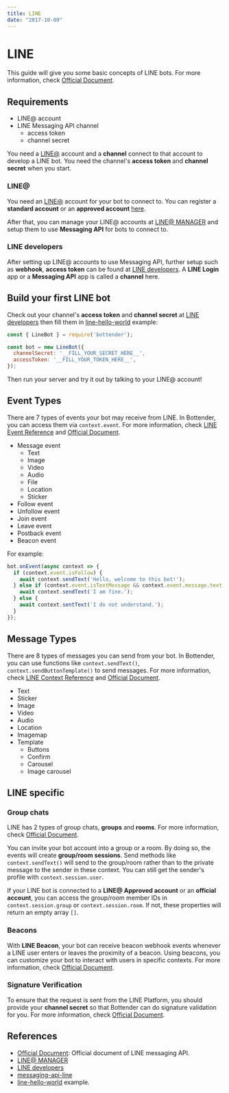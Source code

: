 ```yaml
---
title: LINE
date: "2017-10-09"
---
```


# LINE

This guide will give you some basic concepts of LINE bots. For more information, check [Official Document](https://developers.line.me/en/docs/messaging-api/building-bot/).

## Requirements

- LINE@ account
- LINE Messaging API channel
  + access token
  + channel secret

You need a [LINE@](http://at.line.me/) account and a **channel** connect to that account to develop a LINE bot. You need the channel's **access token** and **channel secret** when you start.

### LINE@

You need an [LINE@](http://at.line.me/) account for your bot to connect to. You can register a **standard account** or an **approved account** [here](https://entry-at.line.me/).

After that, you can manage your LINE@ accounts at [LINE@ MANAGER](https://admin-official.line.me/) and setup them to use **Messaging API** for bots to connect to.

### LINE developers

After setting up LINE@ accounts to use Messaging API, further setup such as **webhook**, **access token** can be found at [LINE developers](https://developers.line.me). A  **LINE Login** app or a **Messaging API** app is called a **channel** here.

## Build your first LINE bot

Check out your channel's **access token** and **channel secret** at [LINE developers](https://developers.line.me) then fill them in [line-hello-world](https://github.com/Yoctol/bottender/blob/master/examples/line-hello-world/index.js) example:

```js
const { LineBot } = require('bottender');

const bot = new LineBot({
  channelSecret: '__FILL_YOUR_SECRET_HERE__',
  accessToken: '__FILL_YOUR_TOKEN_HERE__',
});
```

Then run your server and try it out by talking to your LINE@ account!

## Event Types

There are 7 types of events your bot may receive from LINE. In Bottender, you can access them via `context.event`. For more information, check [LINE Event Reference](./APIReference-LineEvent.md) and [Official Document](https://developers.line.me/en/docs/messaging-api/reference/#webhook-event-objects).

- Message event
  + Text
  + Image
  + Video
  + Audio
  + File
  + Location
  + Sticker
- Follow event
- Unfollow event
- Join event
- Leave event
- Postback event
- Beacon event

For example:

```js
bot.onEvent(async context => {
  if (context.event.isFollow) {
    await context.sendText('Hello, welcome to this bot!');
  } else if (context.event.isTextMessage && context.event.message.text === 'How are you?') {
    await context.sendText('I am fine.');
  } else {
    await context.sentText('I do not understand.');
  }
});
```

## Message Types

There are 8 types of messages you can send from your bot. In Bottender, you can use functions like `context.sendText()`, `context.sendButtonTemplate()` to send messages. For more information, check [LINE Context Reference](./APIReference-LineContext.md) and [Official Document](https://developers.line.me/en/docs/messaging-api/message-types/).

- Text
- Sticker
- Image
- Video
- Audio
- Location
- Imagemap
- Template
  + Buttons
  + Confirm
  + Carousel
  + Image carousel

## LINE specific

### Group chats

LINE has 2 types of group chats, **groups** and **rooms**. For more information, check [Official Document](https://developers.line.me/en/docs/messaging-api/group-chats/).

You can invite your bot account into a group or a room. By doing so, the events will create **group/room sessions**. Send methods like `context.sendText()` will send to the group/room rather than to the private message to the sender in these context. You can still get the sender's profile with `context.session.user`.

If your LINE bot is connected to a **LINE@ Approved account** or an **official account**, you can access the group/room member IDs in `context.session.group` or `context.session.room`. If not, these properties will return an empty array `[]`.

### Beacons

With **LINE Beacon**, your bot can receive beacon webhook events whenever a LINE user enters or leaves the proximity of a beacon. Using beacons, you can customize your bot to interact with users in specific contexts. For more information, check [Official Document](https://developers.line.me/en/docs/messaging-api/using-beacons/).

### Signature Verification

To ensure that the request is sent from the LINE Platform, you should provide your **channel secret** so that Bottender can do signature validation for you. For more information, check [Official Document](https://developers.line.me/en/docs/messaging-api/reference/#signature-validation).

## References

- [Official Document](https://developers.line.me/en/docs/messaging-api/overview/): Official document of LINE messaging API.
- [LINE@ MANAGER](https://admin-official.line.me/)
- [LINE developers](https://developers.line.me)
- [messaging-api-line](https://github.com/Yoctol/messaging-apis/tree/master/packages/messaging-api-line)
- [line-hello-world](https://github.com/Yoctol/bottender/blob/master/examples/line-hello-world/index.js) example.
